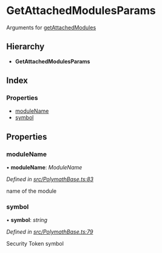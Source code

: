 # GetAttachedModulesParams

Arguments for [getAttachedModules](../classes/_polymathbase_.polymathbase.md#getattachedmodules)

## Hierarchy

* **GetAttachedModulesParams**

## Index

### Properties

* [moduleName](_polymathbase_.getattachedmodulesparams.md#modulename)
* [symbol](_polymathbase_.getattachedmodulesparams.md#symbol)

## Properties

### moduleName

• **moduleName**: _ModuleName_

_Defined in_ [_src/PolymathBase.ts:83_](https://github.com/PolymathNetwork/polymath-sdk/blob/e8bbc1e/src/PolymathBase.ts#L83)

name of the module

### symbol

• **symbol**: _string_

_Defined in_ [_src/PolymathBase.ts:79_](https://github.com/PolymathNetwork/polymath-sdk/blob/e8bbc1e/src/PolymathBase.ts#L79)

Security Token symbol

